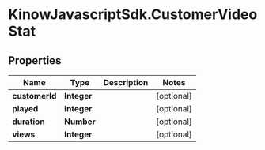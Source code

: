 # KinowJavascriptSdk.CustomerVideoStat

## Properties
Name | Type | Description | Notes
------------ | ------------- | ------------- | -------------
**customerId** | **Integer** |  | [optional] 
**played** | **Integer** |  | [optional] 
**duration** | **Number** |  | [optional] 
**views** | **Integer** |  | [optional] 



